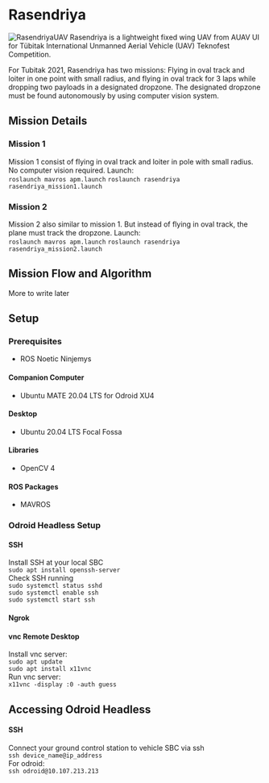 # Rasendriya  
![RasendriyaUAV](https://github.com/rizkymille/rasendriya-auav-ui/blob/main/docs/rasendriya.jpg)
Rasendriya is a lightweight fixed wing UAV from AUAV UI for Tübitak International Unmanned Aerial Vehicle (UAV) Teknofest Competition.

For Tubitak 2021, Rasendriya has two missions: Flying in oval track and loiter in one point with small radius, and flying in oval track for 3 laps while dropping two payloads in a designated dropzone. The designated dropzone must be found autonomously by using computer vision system.

## Mission Details
### Mission 1
Mission 1 consist of flying in oval track and loiter in pole with small radius. No computer vision required. Launch:  
  `roslaunch mavros apm.launch`
  `roslaunch rasendriya rasendriya_mission1.launch`  
### Mission 2
Mission 2 also similar to mission 1. But instead of flying in oval track, the plane must track the dropzone. Launch:  
  `roslaunch mavros apm.launch`
  `roslaunch rasendriya rasendriya_mission2.launch`  

## Mission Flow and Algorithm
More to write later

## Setup
### Prerequisites
- ROS Noetic Ninjemys

#### Companion Computer
- Ubuntu MATE 20.04 LTS for Odroid XU4

#### Desktop
- Ubuntu 20.04 LTS Focal Fossa

#### Libraries
- OpenCV 4

#### ROS Packages
- MAVROS

### Odroid Headless Setup
#### SSH
Install SSH at your local SBC  
  `sudo apt install openssh-server`  
Check SSH running  
  `sudo systemctl status sshd`  
  `sudo systemctl enable ssh`  
  `sudo systemctl start ssh`  

#### Ngrok

#### vnc Remote Desktop  
Install vnc server:  
  `sudo apt update`  
  `sudo apt install x11vnc`  
Run vnc server:  
  `x11vnc -display :0 -auth guess`  

## Accessing Odroid Headless  
#### SSH  
Connect your ground control station to vehicle SBC via ssh  
  `ssh device_name@ip_address`  
For odroid:  
  `ssh odroid@10.107.213.213`  


